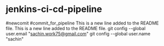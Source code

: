 # jenkins-ci-cd-pipeline
#newcomit
#commit_for_pipeline
This is a new line added to the README file.
This is a new line added to the README file.
git config --global user.email "sachin.work75@gmail.com"
git config --global user.name "sachin"
